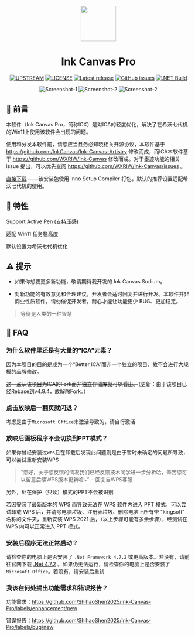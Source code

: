 <div align="center">

<!--
[![LOGO](Images/Ink%20Canvas%20Artistry.png?raw=true "LOGO")](# "LOGO")
-->

<img src="./Images/Ink Canvas Artistry.png" style="width:96px;"/>

# Ink Canvas Pro
[![UPSTREAM](https://img.shields.io/badge/UpStream-InkCanvas%2FInk--Canvas--Artistry-red.svg "LICENSE")](https://github.com/InkCanvas/Ink-Canvas-Artistry)
[![LICENSE](https://img.shields.io/badge/License-GPL--3.0-red.svg "LICENSE")](./LICENSE)
[![Latest release](https://img.shields.io/github/release/ShihaoShen2025/Ink-Canvas-Pro.svg?style=shield)](https://github.com/InkCanvas/Ink-Canvas-Artistry/releases/latest)
[![GitHub issues](https://img.shields.io/github/issues/ShihaoShen2025/Ink-Canvas-Pro?logo=github)](https://github.com/InkCanvas/Ink-Canvas-Artistry/issues)
[![.NET Build](https://github.com/ShihaoShen2025/Ink-Canvas-Pro/actions/workflows/dotnet-desktop.yml/badge.svg)](https://github.com/ShihaoShen2025/Ink-Canvas-Pro/actions/workflows/dotnet-desktop.yml)

![Screenshot-1](./Images/Screenshot1.png)
![Screenshot-2](./Images/Screenshot2.png)
![Screenshot-2](./Images/Screenshot3.png)

</div>

## 👀 前言
本软件（Ink Canvas Pro，简称ICX）是对ICA的轻度优化，解决了在希沃七代机的Win11上使用该软件会出现的问题。

使用和分发本软件前，请您应当且务必知晓相关开源协议，本软件基于 https://github.com/InkCanvas/Ink-Canvas-Artistry 修改而成，而ICA本软件基于 https://github.com/WXRIW/Ink-Canvas 修改而成。对于墨迹功能的相关 issue 提出，可以优先查阅 https://github.com/WXRIW/Ink-Canvas/issues 。

[直接下载](https://github.com/ShihaoShen2025/Ink-Canvas-Pro/releases/latest "Latest Releases")
——该安装包使用 Inno Setup Compiler 打包，默认的推荐设置适配希沃七代机的使用。

## 🔧 特性
Support Active Pen (支持压感)

适配 Win11 任务栏高度

默认设置为希沃七代机优化

## ⚠️ 提示
- 如果你想要更多新功能，敬请期待我开发的 Ink Canvas Sodium。

- 对新功能的有效意见和合理建议，开发者会适时回复并进行开发。本软件并非商业性质软件，请勿催促开发者，耐心才能让功能更少 BUG、更加稳定。

> 等待是人类的一种智慧

## 📗 FAQ

### 为什么软件里还是有大量的“ICA”元素？
因为本项目的目的是成为一个“Better ICA”而非一个独立的项目，故不会进行大规模的品牌修改。

~~这一点从该项目为ICA的Fork而非独立存储库就可以看出。~~（更新：由于该项目已经Rebase到v4.9.4，故解除Fork。）

### 点击放映后一翻页就闪退？
考虑是由于`Microsoft Office`未激活导致的，请自行激活

### 放映后画板程序不会切换到PPT模式？
如果你曾经安装过`WPS`且在卸载后发现此问题则是由于暂时未确定的问题所导致，可以尝试重新安装WPS
> “您好，关于您反馈的情况我们已经反馈技术同学进一步分析哈，辛苦您可以留意后续WPS版本更新哈~” --回复自WPS客服

另外，处在保护（只读）模式的PPT不会被识别

若因安装了最新版本的 WPS 而导致无法在 WPS 软件内进入 PPT 模式，可以尝试卸载 WPS 后，并清除电脑垃圾、注册表垃圾、删除电脑上所有带 "kingsoft" 名称的文件夹，重新安装 WPS 2021 后，（以上步骤可能有多余步骤），经测试在 WPS 内可以正常进入 PPT 模式。

### **安装后**程序无法正常启动？
请检查你的电脑上是否安装了 `.Net Framework 4.7.2` 或更高版本。若没有，请前往官网下载 [.Net 4.7.2](https://dotnet.microsoft.com/en-us/download/dotnet-framework/thank-you/net472-offline-installer)
。如果仍无法运行，请检查你的电脑上是否安装了 `Microsoft Office`。若没有，请安装后重试

### 我该在何处提出功能需求和错误报告？

功能需求：https://github.com/ShihaoShen2025/Ink-Canvas-Pro/labels/enhancement/new 

错误报告：https://github.com/ShihaoShen2025/Ink-Canvas-Pro/labels/bug/new
